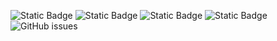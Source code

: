 ![Static Badge](https://img.shields.io/badge/blacklists-60-000000) ![Static Badge](https://img.shields.io/badge/blacklisted-2975535-cc0000) ![Static Badge](https://img.shields.io/badge/whitelisted-2242-00CC00) ![Static Badge](https://img.shields.io/badge/streaming_blacklist-28106-000000) ![GitHub issues](https://img.shields.io/github/issues/fabriziosalmi/blacklists)
